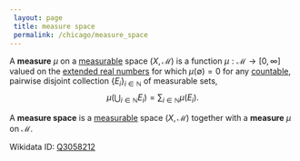 ```yaml
---
 layout: page
 title: measure space
 permalink: /chicago/measure_space
---
```


A **measure** $\mu$ on a [measurable](https://mathgloss.github.io/MathGloss/measurable) space $(X,\mathcal M)$ is a function $\mu:\mathcal M \to [0,\infty]$ valued on the [extended real numbers](https://mathgloss.github.io/MathGloss/extended_real_numbers) for which $\mu(\emptyset) = 0$ for any [countable](https://mathgloss.github.io/MathGloss/countable), pairwise disjoint collection $\{E_i\}_{i\in\mathbb N}$ of measurable sets, $$\mu\left(\bigcup_{i\in\mathbb N} E_i\right) = \sum_{i\in\mathbb N} \mu(E_i).$$

A **measure space** is a [measurable](https://mathgloss.github.io/MathGloss/measurable) space $(X,\mathcal M)$ together with a **measure** $\mu$ on $\mathcal M$.

Wikidata ID: [Q3058212](https://www.wikidata.org/wiki/Q3058212)